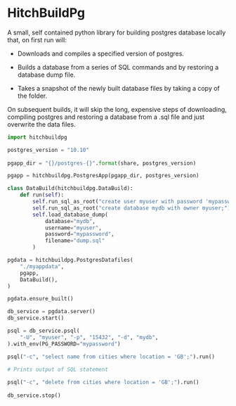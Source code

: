 # HitchBuildPg

A small, self contained python library for building postgres database locally that, on first run will:

* Downloads and compiles a specified version of postgres.

* Builds a database from a series of SQL commands and by restoring a database dump file.

* Takes a snapshot of the newly built database files by taking a copy of the folder.

On subsequent builds, it will skip the long, expensive steps of downloading, compiling postgres
and restoring a database from a .sql file and just overwrite the data files.


```python
import hitchbuildpg

postgres_version = "10.10"
    
pgapp_dir = "{}/postgres-{}".format(share, postgres_version)

pgapp = hitchbuildpg.PostgresApp(pgapp_dir, postgres_version)

class DataBuild(hitchbuildpg.DataBuild):
    def run(self):
        self.run_sql_as_root("create user myuser with password 'mypassword';")
        self.run_sql_as_root("create database mydb with owner myuser;")
        self.load_database_dump(
            database="mydb",
            username="myuser",
            password="mypassword",
            filename="dump.sql"
        )

pgdata = hitchbuildpg.PostgresDatafiles(
    "./myappdata",
    pgapp,
    DataBuild(),
)

pgdata.ensure_built()

db_service = pgdata.server()
db_service.start()

psql = db_service.psql(
    "-U", "myuser", "-p", "15432", "-d", "mydb",
).with_env(PG_PASSWORD="mypassword")

psql("-c", "select name from cities where location = 'GB';").run()

# Prints output of SQL statement
    
psql("-c", "delete from cities where location = 'GB';").run()
      
db_service.stop()
```

